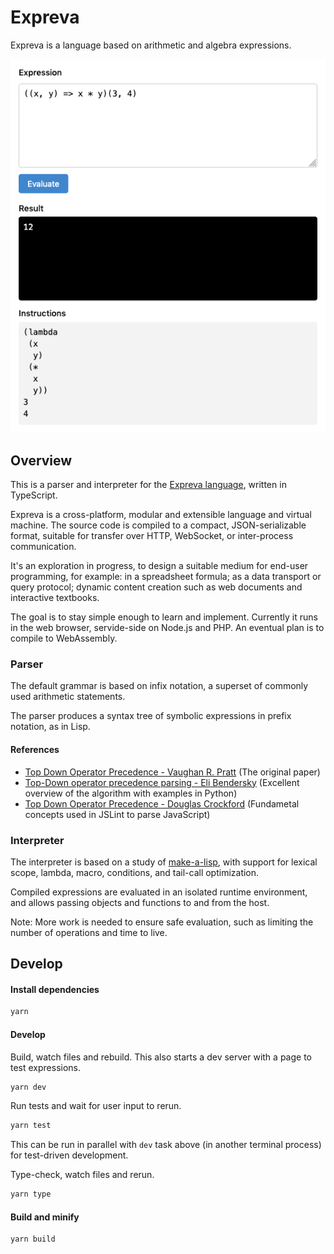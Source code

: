 # Expreva

Expreva is a language based on arithmetic and algebra expressions.

![](screenshot.png)

## Overview

This is a parser and interpreter for the [Expreva language](https://expreva.com/), written in TypeScript.

Expreva is a cross-platform, modular and extensible language and virtual machine. The source code is compiled to a compact, JSON-serializable format, suitable for transfer over HTTP, WebSocket, or inter-process communication.

It's an exploration in progress, to design a suitable medium for end-user programming, for example: in a spreadsheet formula; as a data transport or query protocol; dynamic content creation such as web documents and interactive textbooks.

The goal is to stay simple enough to learn and implement. Currently it runs in the web browser, servide-side on Node.js and PHP. An eventual plan is to compile to WebAssembly.

### Parser

The default grammar is based on infix notation, a superset of commonly used arithmetic statements.

The parser produces a syntax tree of symbolic expressions in prefix notation, as in Lisp.

#### References

- [Top Down Operator Precedence - Vaughan R. Pratt](https://tdop.github.io/) (The original paper)
- [Top-Down operator precedence parsing - Eli Bendersky](https://eli.thegreenplace.net/2010/01/02/top-down-operator-precedence-parsing/) (Excellent overview of the algorithm with examples in Python)
- [Top Down Operator Precedence - Douglas Crockford](http://crockford.com/javascript/tdop/tdop.html) (Fundametal concepts used in JSLint to parse JavaScript)

### Interpreter

The interpreter is based on a study of [make-a-lisp](https://github.com/kanaka/mal), with support for lexical scope, lambda, macro, conditions, and tail-call optimization.

Compiled expressions are evaluated in an isolated runtime environment, and allows passing objects and functions to and from the host.

Note: More work is needed to ensure safe evaluation, such as limiting the number of operations and time to live.


## Develop

#### Install dependencies

```sh
yarn
```

#### Develop

Build, watch files and rebuild. This also starts a dev server with a page to test expressions.

```sh
yarn dev
```

Run tests and wait for user input to rerun.

```sh
yarn test
```

This can be run in parallel with `dev` task above (in another terminal process) for test-driven development.

Type-check, watch files and rerun.

```sh
yarn type
```

#### Build and minify

```sh
yarn build
```
